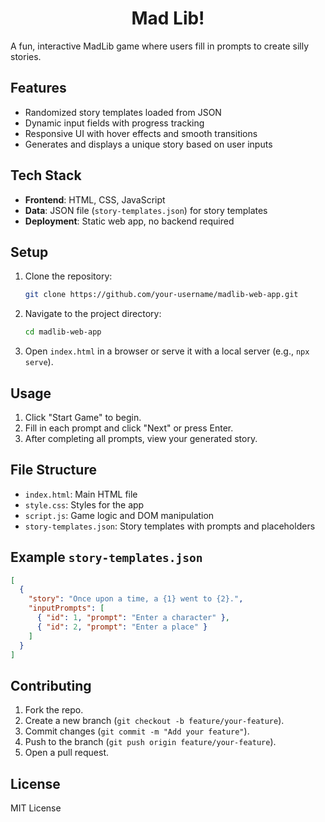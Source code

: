 <h1 align="center">Mad Lib!</h1>

A fun, interactive MadLib game where users fill in prompts to create silly stories.

## Features
- Randomized story templates loaded from JSON
- Dynamic input fields with progress tracking
- Responsive UI with hover effects and smooth transitions
- Generates and displays a unique story based on user inputs

## Tech Stack
- **Frontend**: HTML, CSS, JavaScript
- **Data**: JSON file (`story-templates.json`) for story templates
- **Deployment**: Static web app, no backend required

## Setup
1. Clone the repository:
   ```bash
   git clone https://github.com/your-username/madlib-web-app.git
   ```
2. Navigate to the project directory:
   ```bash
   cd madlib-web-app
   ```
3. Open `index.html` in a browser or serve it with a local server (e.g., `npx serve`).

## Usage
1. Click "Start Game" to begin.
2. Fill in each prompt and click "Next" or press Enter.
3. After completing all prompts, view your generated story.

## File Structure
- `index.html`: Main HTML file
- `style.css`: Styles for the app
- `script.js`: Game logic and DOM manipulation
- `story-templates.json`: Story templates with prompts and placeholders

## Example `story-templates.json`
```json
[
  {
    "story": "Once upon a time, a {1} went to {2}.",
    "inputPrompts": [
      { "id": 1, "prompt": "Enter a character" },
      { "id": 2, "prompt": "Enter a place" }
    ]
  }
]
```

## Contributing
1. Fork the repo.
2. Create a new branch (`git checkout -b feature/your-feature`).
3. Commit changes (`git commit -m "Add your feature"`).
4. Push to the branch (`git push origin feature/your-feature`).
5. Open a pull request.

## License
MIT License


